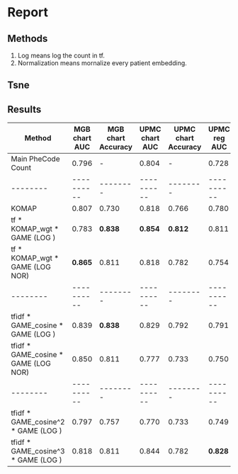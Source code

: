 # Report
## Methods
1. Log means log the count in tf.
2. Normalization means mornalize every patient embedding.

## Tsne


## Results
| Method        | MGB chart AUC | MGB chart Accuracy | UPMC chart AUC | UPMC chart Accuracy | UPMC reg AUC | UPMC reg Accuracy |
|--------|----------|--------|----------|--------|----------|--------|
| Main PheCode Count|  0.796  | -     |  0.804  | -       |  0.728  | -   |
|--------  |----------|--------|----------|--------|----------|--------|
| KOMAP              |  0.807  | 0.730|  0.818  | 0.766   |  0.780  | 0.718   |
| tf * KOMAP_wgt * GAME (LOG )| 0.783 | **0.838** |**0.854**  |**0.812**   |0.811 | 0.767 |
| tf * KOMAP_wgt * GAME (LOG NOR)|**0.865** |0.811| 0.818| 0.782 |0.754 | **0.793** |
|--------  |----------|--------|----------|--------|----------|--------|
| tfidf * GAME_cosine * GAME (LOG )| 0.839 | **0.838** |0.829  |0.792   |0.791 | 0.770 |
| tfidf * GAME_cosine * GAME (LOG NOR)|0.850 |0.811| 0.777| 0.733 |0.750 | 0.721 |
|--------  |----------|--------|----------|--------|----------|--------|
| tfidf * GAME_cosine^2 * GAME (LOG )| 0.797 | 0.757 |0.770  |0.733   |0.749 | 0.767 |
| tfidf * GAME_cosine^3 * GAME (LOG )| 0.818 | 0.811 |0.844  |0.782   |**0.828** | 0.751 |





